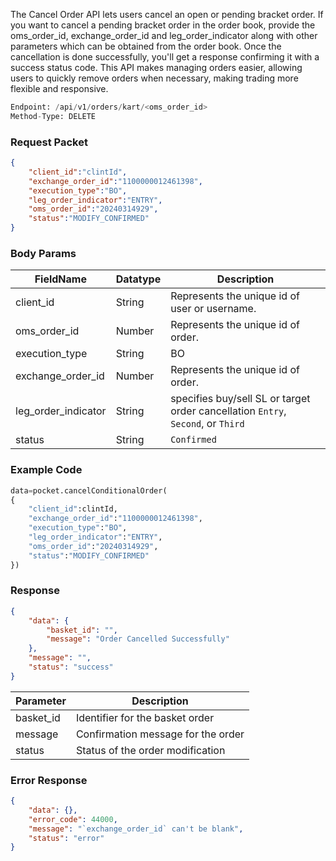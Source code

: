 <!-- ## Cancel Bracket Order -->
The Cancel Order API lets users cancel an open or pending bracket order. If you want to cancel a pending bracket order in the order book, provide the oms_order_id, exchange_order_id and leg_order_indicator along with other parameters which can be obtained from the order book. Once the cancellation is done successfully, you'll get a response confirming it with a success status code. This API makes managing orders easier, allowing users to quickly remove orders when necessary, making trading more flexible and responsive.

```python
Endpoint: /api/v1/orders/kart/<oms_order_id>
Method-Type: DELETE
```

### Request Packet
```json
{
    "client_id":"clintId",
    "exchange_order_id":"1100000012461398",
    "execution_type":"BO",
    "leg_order_indicator":"ENTRY",
    "oms_order_id":"20240314929",
    "status":"MODIFY_CONFIRMED"
}
```

### Body Params
| FieldName            | Datatype | Description                                    |
|----------------------|----------|------------------------------------------------|
| client_id            | String   | Represents the unique id of user or username. |
| oms_order_id        | Number   | Represents the unique id of order.            |
| execution_type       | String   | BO                                             |
| exchange_order_id    | Number   | Represents the unique id of order.            |
| leg_order_indicator  | String   | specifies buy/sell SL or target order cancellation `Entry`, `Second`, or `Third`                        |
| status               | String   | `Confirmed`                                      |


### Example Code
```python
data=pocket.cancelConditionalOrder(
{
    "client_id":clintId,
    "exchange_order_id":"1100000012461398",
    "execution_type":"BO",
    "leg_order_indicator":"ENTRY",
    "oms_order_id":"20240314929",
    "status":"MODIFY_CONFIRMED"
})
```


### Response
```json
{
    "data": {
        "basket_id": "",
        "message": "Order Cancelled Successfully"
    },
    "message": "",
    "status": "success"
}
```

| Parameter           | Description                          |
|---------------|--------------------------------------|
| basket_id     | Identifier for the basket order      |
| message       | Confirmation message for the order   |
| status        | Status of the order modification     |


### Error Response
```json
{
    "data": {},
    "error_code": 44000,
    "message": "`exchange_order_id` can't be blank",
    "status": "error"
}
```


